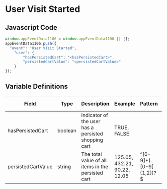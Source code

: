 # User Visit Started

## Javascript Code
```js
window.appEventData1106 = window.appEventData1106 || [];
appEventData1106.push({
  "event": "User Visit Started",
    "user": {
        "hasPersistedCart": "<hasPersistedCart>",
        "persistedCartValue": "<persistedCartValue>"
    }
});
```

## Variable Definitions

|Field|Type|Description|Example|Pattern|Min Length|Max Length|Minimum|Maximum|Multiple Of|
| --- | --- | --- | --- | --- | --- | --- | --- | --- | --- |
|hasPersistedCart|boolean|Indicator of the user has a persisted shopping cart|TRUE, FALSE|||||||
|persistedCartValue|string|The total value of all items in the persisted cart|125.05, 432.21, 90.22, 12.05|^[0-9]*(\.[0-9]{1,2})?$||||||

